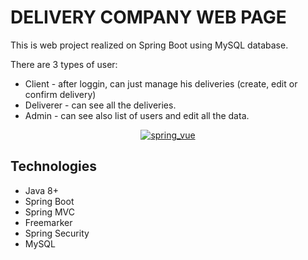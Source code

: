 DELIVERY COMPANY WEB PAGE
=======================================


This is web project realized on Spring Boot using MySQL database. 

There are 3 types of user:
- Client - after loggin, can just manage his deliveries (create, edit or confirm delivery)
- Deliverer - can see all the deliveries. 
- Admin - can see also list of users and edit all the data.


<p align="center">
  <a href ="##"><img alt="spring_vue" src="https://github.com/artsiomandryianau//images/newlogo.jpg?raw=true"></a></p>

Technologies
------------

- Java 8+
- Spring Boot
- Spring MVC
- Freemarker
- Spring Security
- MySQL





